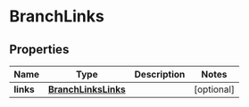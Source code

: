 

# BranchLinks


## Properties

| Name | Type | Description | Notes |
|------------ | ------------- | ------------- | -------------|
|**links** | [**BranchLinksLinks**](BranchLinksLinks.md) |  |  [optional] |



